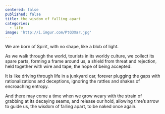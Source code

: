 ```yaml
---
centered: false
published: false
title: the wisdom of falling apart
categories:
  - life
image: 'http://i.imgur.com/PtQ3Xar.jpg'
---
```

We are born of Spirit,
with no shape,
like a blob of light.

As we walk through the world,
tourists in its worldy culture,
we collect its spare parts,
forming a frame around us,
a shield from threat and rejection,
held together with wire and tape,
the hope of being accepted.

It is like driving through life
in a junkyard car,
forever plugging the gaps
with rationalizations and deceptions,
ignoring the rattles and shakes
of encroaching entropy.

And there may come a time
when we grow weary
with the strain of grabbing
at its decaying seams,
and release our hold,
allowing time’s arrow to guide us, 
the wisdom of falling apart,
to be naked once again.
